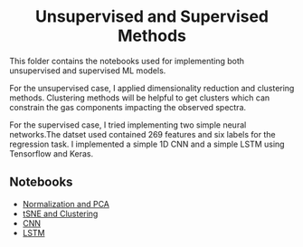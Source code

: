 <h1 align="center">
Unsupervised and Supervised Methods</br>
</h1>

This folder contains the notebooks used for implementing both unsupervised and supervised ML models.

For the unsupervised case, I applied dimensionality reduction and clustering methods. Clustering methods will be helpful to get clusters which can constrain the gas components impacting the observed spectra.

For the supervised case, I tried implementing two simple neural networks.The datset used contained 269 features and six labels for the regression task.
I implemented a simple 1D CNN and a simple LSTM using Tensorflow and Keras.


## Notebooks
* [Normalization and PCA](Normalization_and_PCA.ipynb)
* [tSNE and Clustering](tSNE.ipynb)
* [CNN](pos_cnn1d.ipynb)
* [LSTM](pos_LSTM.ipynb)
